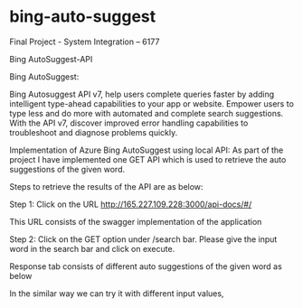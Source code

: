# bing-auto-suggest

Final Project - System Integration – 6177

Bing AutoSuggest-API

Bing AutoSuggest:

Bing Autosuggest API v7, help users complete queries faster by adding intelligent type-ahead capabilities to your app or website. 
Empower users to type less and do more with automated and complete search suggestions. With the API v7, 
discover improved error handling capabilities to troubleshoot and diagnose problems quickly.

Implementation of Azure Bing AutoSuggest using local API:
As part of the project I have implemented one GET API which is used to retrieve the auto suggestions of the given word.

Steps to retrieve the results of the API are as below:

Step 1:
Click on the URL http://165.227.109.228:3000/api-docs/#/ 

This URL consists of the swagger implementation of the application
 

Step 2:
Click on the GET option under /search bar.
Please give the input word in the search bar and click on execute.
 
Response tab consists of different auto suggestions of the given word as below
 

In the similar way we can try it with different input values,
